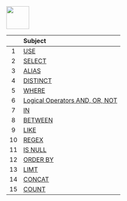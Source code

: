 <img src="https://img.shields.io/badge/-3_Operator Statements%20-blue" height=60px>

|     |  Subject           |
|:---:|:------------------------------| 
|  1  |[USE](#-)   | 
|  2  |[SELECT](#-)   | 
|  3  |[ALIAS](#-)   | 
|  4  |[DISTINCT](#-)   | 
|  5  |[WHERE](#-)   | 
|  6  |[Logical Operators AND, OR, NOT](#-)   | 
|  7  |[IN](#-)   | 
|  8  |[BETWEEN](#-)   | 
|  9  |[LIKE](#-)   | 
|  10  |[REGEX](#-)   | 
|  11  |[IS NULL](#-)   | 
|  12  |[ORDER BY](#-)   | 
|  13  |[LIMT](#-)   | 
|  14  |[CONCAT](#-)   | 
|  15  |[COUNT](#-)   | 
